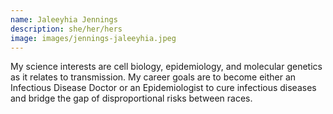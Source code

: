 ```yaml
---
name: Jaleeyhia Jennings
description: she/her/hers
image: images/jennings-jaleeyhia.jpeg
---
```


My science interests are cell biology, epidemiology, and molecular genetics as it relates to transmission. My career goals are to become either an Infectious Disease Doctor or an Epidemiologist to cure infectious diseases and bridge the gap of disproportional risks between races. 
